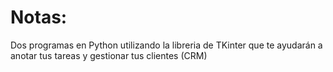 # Notas:
Dos programas en Python utilizando la libreria de TKinter que te ayudarán a anotar tus tareas y gestionar tus clientes (CRM)